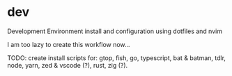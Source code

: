 # dev

Development Environment install and configuration using dotfiles and nvim

I am too lazy to create this workflow now...

TODO: create install scripts for: gtop, fish, go, typescript, bat & batman, tdlr, node, yarn, zed & vscode (?), rust, zig (?).
